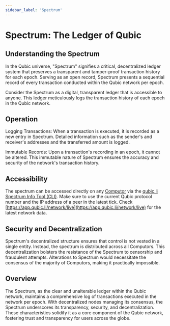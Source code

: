 ```yaml
---
sidebar_label: 'Spectrum'
---
```


# Spectrum: The Ledger of Qubic

## Understanding the Spectrum
In the Qubic universe, "Spectrum" signifies a critical, decentralized ledger system that preserves a transparent and tamper-proof transaction history for each epoch. Serving as an open record, Spectrum presents a sequential record of every transaction conducted within the Qubic network per epoch.

Consider the Spectrum as a digital, transparent ledger that is accessible to anyone. This ledger meticulously logs the transaction history of each epoch in the Qubic network.

## Operation
Logging Transactions: When a transaction is executed, it is recorded as a new entry in Spectrum. Detailed information such as the sender's and receiver's addresses and the transferred amount is logged.

Immutable Records: Upon a transaction's recording in an epoch, it cannot be altered. This immutable nature of Spectrum ensures the accuracy and security of the network's transaction history.

## Accessibility
The spectrum can be accessed directly on any [Computor](/learn/nodes) via the [qubic.li Spectrum Info Tool (CLI)](https://github.com/qubic-li/spectrumInfo). Make sure to use the current Qubic protocol number and the IP address of a peer in the latest tick. Check [https://app.qubic.li/network/live](https://app.qubic.li/network/live) for the latest network data.

## Security and Decentralization
Spectrum's decentralized structure ensures that control is not vested in a single entity. Instead, the spectrum is distributed across all Computors. This decentralization bolsters the resistance of the Spectrum to censorship and fraudulent attempts. Alterations to Spectrum would necessitate the consensus of the majority of Computors, making it practically impossible.


## Overview
The Spectrum, as the clear and unalterable ledger within the Qubic network, maintains a comprehensive log of transactions executed in the network per epoch. With decentralized nodes managing its consensus, the Spectrum underscores its transparency, security, and decentralization. These characteristics solidify it as a core component of the Qubic network, fostering trust and transparency for users across the globe.